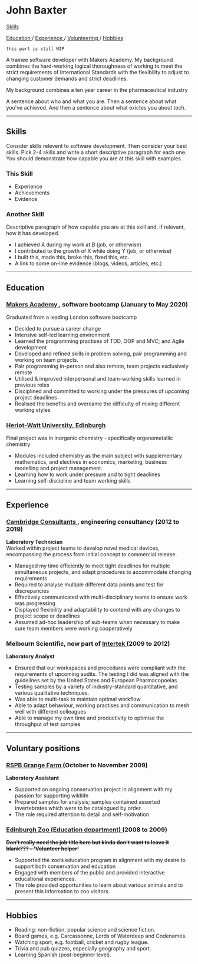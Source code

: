 <h1>
  John Baxter
</h1>

[ Skills ](#skills)


[ Education ](#--education) / 
[ Experience ](#--experience) / 
[ Volunteering ](#--voluntary-positions) / 
[ Hobbies ](#--hobbies)

```
this part is still WIP
```

A trainee software developer with Makers Academy. My background combines the hard-working logical thoroughness of working to meet the strict requirements of International Standards with the flexibility to adjust to changing customer demands and strict deadlines. 

My background combines a ten year career in the pharmaceutical industry

A sentence about who and what you are. Then a sentence about what you've achieved. And then a sentence about what exictes you about tech.

***
<a name=#skills>
  <h2>
    Skills
  </h2>
</a>


Consider skills relevent to software development. Then consider your best skills. Pick 2-4 skills and write a short descriptive paragraph for each one. You should demonstrate how capable you are at this skill with examples.

<h3>
  This Skill
</h3>

- Experience
- Achievements
- Evidence

<h3>
  Another Skill
</h3>

Descriptive paragraph of how capable you are at this skill and, if relevant, how it has developed.

- I achieved A during my work at B (job, or otherwise)
- I contributed to the growth of X while doing Y (job, or otherwise)
- I built this, made this, broke this, fixed this, etc.
- A link to some on-line evidence (blogs, videos, articles, etc.)


***
<h2>
  Education
</h2>

<h3>
  <a href="https://makers.tech/about-us/" target="_blank"; style="color: #262626">
    Makers Academy
  </a>
  , software bootcamp
  (January to May 2020)
</h3>

Graduated from a leading London software bootcamp
- Decided to pursue a career change
- Intensive self-led learning environment
- Learned the programming practises of TDD, OOP and MVC; and Agile development
- Developed and refined skills in problem solving, pair programming and working on team projects.
- Pair programming in-person and also remote, team projects exclusively remote
- Utilised & improved interpersonal and team-working skills learned in previous roles
- Disciplined and committed to working under the pressures of upcoming project deadlines
- Realised the benefits and overcame the difficulty of mixing different working styles

<h3>
  <a href="https://www.hw.ac.uk/uk/edinburgh.htm" target="_blank"; style="color: #262626">
    Heriot-Watt University, Edinburgh
  </a>
</h3>

Final project was in inorganic chemistry - specifically organometallic chemistry
- Modules included chemistry as the main subject with supplementary mathematics, and electives in economics, marketing, business modelling and project management.
- Learning how to work under pressure and to tight deadlines
- Learning self-discipline and team working skills

***
<h2>
  Experience
</h2>

<h3>
  <a href="https://www.cambridgeconsultants.com/about-us" target="_blank"; style="color: #262626">
    Cambridge Consultants
  </a>
  , engineering consultancy
  (2012 to 2019)
</h3>

**Laboratory Technician**\
Worked within project teams to develop novel medical devices, encompassing the process from initial concept to commercial release.
- Managed my time efficiently to meet tight deadlines for multiple simultaneous projects, and adapt procedures to accommodate changing requirements
- Required to analyse multiple different data points and test for discrepancies
- Effectively communicated with multi-disciplinary teams to ensure work was progressing
- Displayed flexibility and adaptability to contend with any changes to project scope or deadlines
- Assumed ad-hoc leadership of sub-teams when necessary to make sure team members were working cooperatively

<h3>
  Melbourn Scientific, now part of 
  <a href="https://www.intertek.com/pharmaceutical/melbourn/" target="_blank"; style="color: #262626">
    Intertek
  </a>
  (2009 to 2012)
</h3>

**Laboratory Analyst**
- Ensured that our workspaces and procedures were compliant with the requirements of upcoming audits. The testing I did was aligned with the guidelines set by the United States and European Pharmacopoeias
- Testing samples by a variety of industry-standard quantitative, and various qualitative techniques.
- Was able to multi-task to maintain optimal workflow
- Able to adapt behaviour, working practises and communication to mesh well with different colleagues
- Able to manage my own time and productivity to optimise the throughput of test samples

***
<h2>
  Voluntary positions
</h2>

<h3>
  <a href="https://www.rspb.org.uk/our-work/conservation/conservation-and-sustainability/farming/hope-farm/the-farm/" target="_blank"; style="color: #262626">
    RSPB Grange Farm
  </a>
  (October to November 2009)
</h3>

**Laboratory Assistant**
- Supported an ongoing conservation project in alignment with my passion for supporting wildlife
- Prepared samples for analysis; samples contained assorted invertebrates which were to be catalogued by order.
- The role required attention to detail and self-motivation

<h3>
  <a href="https://www.edinburghzoo.org.uk/education/" target="_blank"; style="color: #262626">
    Edinburgh Zoo (Education department)
  </a>
  (2008 to 2009)
</h3>

**~~Don't really need the job title here but kinda don't want to leave it blank??? - 'Volunteer helper'~~**
- Supported the zoo’s education program in alignment with my desire to support both conservation and education
- Engaged with members of the public and provided interactive educational experiences.
- The role provided opportunities to learn about various animals and to present this information to zoo visitors.

***
<h2>
  Hobbies
</h2>

- Reading: non-fiction, popular science and science fiction.
- Board games, e.g. Carcassonne, Lords of Waterdeep and Codenames.
- Watching sport, e.g. football, cricket and rugby league.
- Trivia and pub quizzes, especially geography and sport.
- Learning Spanish (post-beginner level).
